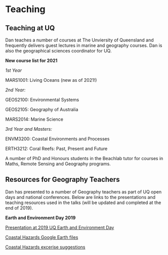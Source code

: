 # Teaching


## Teaching at UQ

Dan teaches a number of courses at The Unviersity of Queensland and frequently delivers guest lectures in marine and geography courses. Dan is also the geographical sciences coordinator for UQ.

**New course list for 2021**

*1st Year*

MARS1001: Living Oceans (new as of 2021!)

*2nd Year:*

GEOS2100: Environmental Systems

GEOS2105: Geography of Australia

MARS2014: Marine Science

*3rd Year and Masters:*

ENVM3200: Coastal Environments and Processes

ERTH3212: Coral Reefs: Past, Present and Future

A number of PhD and Honours students in the Beachlab tutor for courses in Maths, Remote Sensing and Geography programs.


## Resources for Geography Teachers

Dan has presented to a number of Geography teachers as part of UQ open days and national conferences. Below are links to the presentations and teaching resources used in the talks (will be updated and completed at the end of 2019).

**Earth and Environment Day 2019**

[Presentation at 2019 UQ Earth and Environment Day](https://docs.google.com/presentation/d/1YN4V1CR5ThuJVq1hc8uXHoPUxbwGmr4JYKLkJZYX_9I/edit?usp=sharing)

[Coastal Hazards Google Earth files](/asset/coastalrisk.zip)

[Coastal Hazards excerise suggestions](https://docs.google.com/document/d/1XkNeJYo_HSbWLaQTEtBxXp721ih8AZpjaPde9k8VyuU/edit?usp=sharing)
